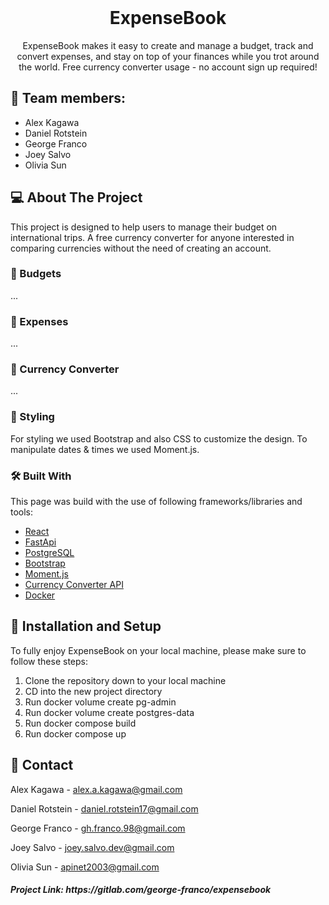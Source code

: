 <br />
<div align="center">

  <h1 align="center">ExpenseBook</h1>

  <p align="center">
    ExpenseBook makes it easy to create and manage a budget, track and convert expenses, and stay on top of your finances while you trot around the world.
    Free currency converter usage - no account sign up required!
  </p>
</div>


## 🧠 Team members:

- Alex Kagawa
- Daniel Rotstein
- George Franco
- Joey Salvo
- Olivia Sun


## 💻 About The Project

This project is designed to help users to manage their budget on international trips. A free currency converter for anyone interested in comparing currencies without the need of creating an account.


### 📌 Budgets

...


### 📌 Expenses

...


### 📌 Currency Converter

...


### 🎨 Styling

For styling we used Bootstrap and also CSS to customize the design.
To manipulate dates & times we used Moment.js.


### 🛠 Built With

This page was build with the use of following frameworks/libraries and tools:

- [React][react-url]
- [FastApi][fastapi-url]
- [PostgreSQL][postgresql-url]
- [Bootstrap][bootstrap-url]
- [Moment.js][moment.js-url]
- [Currency Converter API][currency-converter-url]
- [Docker][docker-url]



## 🚀 Installation and Setup

To fully enjoy ExpenseBook on your local machine, please make sure to follow these steps:

1. Clone the repository down to your local machine
2. CD into the new project directory
3. Run docker volume create pg-admin
4. Run docker volume create postgres-data
5. Run docker compose build
6. Run docker compose up
<!-- 6. Run docker exec -it smelli-belli-inventory-api-1 bash
7. Run python manage.py loaddata products.json
8. Exit the container's CLI, and enjoy Smelli Belli to its fullest! -->



## 🪪 Contact

Alex Kagawa - alex.a.kagawa@gmail.com

Daniel Rotstein - daniel.rotstein17@gmail.com

George Franco - gh.franco.98@gmail.com

Joey Salvo - joey.salvo.dev@gmail.com

Olivia Sun - apinet2003@gmail.com

<h5> Project Link: https://gitlab.com/george-franco/expensebook </h5>



[react-url]: https://reactjs.org/
[fastapi-url]: https://fastapi.tiangolo.com/
[postgresql-url]: https://www.postgresql.org/
[bootstrap-url]: https://getbootstrap.com
[moment.js-url]: https://momentjs.com/
[currency-converter-url]: https://exchangerate.host/
[docker-url]: https://docker.com/


